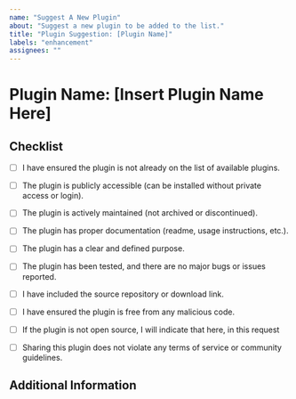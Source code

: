 ```yaml
---
name: "Suggest A New Plugin"
about: "Suggest a new plugin to be added to the list."
title: "Plugin Suggestion: [Plugin Name]"
labels: "enhancement"
assignees: ""
---
```


# Plugin Name: [Insert Plugin Name Here]

## Checklist

- [ ] I have ensured the plugin is not already on the list of available plugins.
- [ ] The plugin is publicly accessible (can be installed without private access or login).
- [ ] The plugin is actively maintained (not archived or discontinued).
- [ ] The plugin has proper documentation (readme, usage instructions, etc.).
- [ ] The plugin has a clear and defined purpose.
- [ ] The plugin has been tested, and there are no major bugs or issues reported.
- [ ] I have included the source repository or download link.
- [ ] I have ensured the plugin is free from any malicious code.
- [ ] If the plugin is not open source, I will indicate that here, in this request
- [ ] Sharing this plugin does not violate any terms of service or community guidelines.


## Additional Information
<!-- Provide any extra details about the plugin, such as unique features, use cases, or anything else relevant to the suggestion. -->
